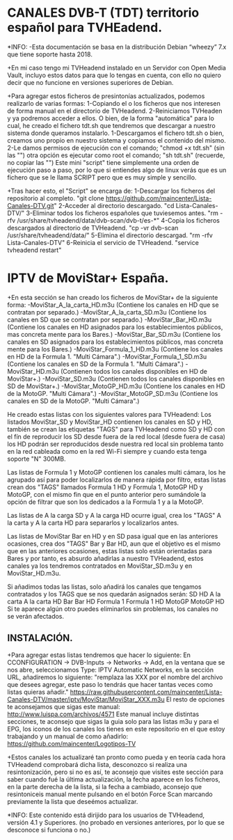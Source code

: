 CANALES DVB-T (TDT) territorio español para TVHEadend.
======================================================
*INFO: -Esta documentación se basa en la distribución Debian “wheezy” 7.x que tiene soporte hasta 2018.

+En mi caso tengo mi TVHeadend instalado en un Servidor con Open Media Vault, incluyo estos datos para que lo tengas en cuenta, con ello no quiero decir que no funcione en versiones superiores de Debian.

+Para agregar estos ficheros de presintonías actualizados, podemos realizarlo de varias formas:
1-Copiando el o los ficheros que nos interesen de forma manual en el directorio de TVHeadend.
2-Reiniciamos TVHeaden y ya podremos acceder a ellos.
O bien, de la forma "automática" para lo cual, he creado el fichero tdt.sh que tendremos que descargar a nuestro sistema donde queramos instalarlo.
1-Descargamos el fichero tdt.sh o bien, creamos uno propio en nuestro sistema y copiamos el contenido del mismo.
2-Le damos permisos de ejecución con el comando; "chmod +x tdt.sh" (sin las "") otra opción es ejecutar como root el comando; "sh tdt.sh" (recuerde, no copiar las "") Este mini "script" tiene simplemente una orden de ejecución paso a paso, por lo que si entiendes algo de linux verás que es un fichero que se le llama SCRIPT pero que es muy simple y sencillo.

+Tras hacer esto, el "Script" se encarga de:
1-Descargar los ficheros del repositorio al completo. "git clone https://github.com/maincenter/Lista-Canales-DTV.git"
2-Acceder al directorio descargado. "cd Lista-Canales-DTV/"
3-Eliminar todos los ficheros españoles que tuviesemos antes. "rm -rfv /usr/share/tvheadend/data/dvb-scan/dvb-t/es-*" 
4-Copia los ficheros descargados al directorio de TVHeadend. "cp -vr dvb-scan /usr/share/tvheadend/data/"
5-Elimina el directorio descargad. "rm -rfv Lista-Canales-DTV"
6-Reinicia el servicio de TVHeadend. "service tvheadend restart"

IPTV de MoviStar+ España.
=========================

+En esta sección se han creado los ficheros de MoviStar+ de la siguiente forma:
-MoviStar_A_la_carta_HD.m3u (Contiene los canales en HD que se contratan por separado.)
-MoviStar_A_la_carta_SD.m3u (Contiene los canales en SD que se contratan por separado.)
-MoviStar_Bar_HD.m3u (Contiene los canales en HD asignados para los establecimientos públicos, mas concreta mente para los Bares.)
-MoviStar_Bar_SD.m3u (Contiene los canales en SD asignados para los establecimientos públicos, mas concreta mente para los Bares.)
-MoviStar_Formula_1_HD.m3u (Contiene los canales en HD de la Formula 1. "Multi Cámara".)
-MoviStar_Formula_1_SD.m3u (Contiene los canales en SD de la Formula 1. "Multi Cámara".)
-MoviStar_HD.m3u (Contienen todos los canales disponibles en HD de MoviStar+.)
-MoviStar_SD.m3u (Contienen todos los canales disponibles en SD de MoviStar+.)
-MoviStar_MotoGP_HD.m3u (Contiene los canales en HD de la MotoGP. "Multi Cámara".)
-MoviStar_MotoGP_SD.m3u (Contiene los canales en SD de la MotoGP. "Multi Cámara".)

He creado estas listas con los siguientes valores para TVHeadend:
Los listados MoviStar_SD y MoviStar_HD contienen los canales en SD y HD, también se crean las etiquetas "TAGS" para TVHeadend como SD y HD con el fín de reproducir los SD desde fuera de la red local (desde fuera de casa) los HD podrán ser reproducidos desde nuestra red local sin problema tanto en la red cableada como en la red Wi-Fi siempre y cuando esta tenga soporte "N" 300MB.

Las listas de Formula 1 y MotoGP contienen los canales multi cámara, los he agrupado así para poder localizarlos de manera rápida por filtro, estas listas crean dos "TAGS" llamados Formula 1 HD y Formula 1, MotoGP HD y MotoGP, con el mismo fin que en el punto anterior pero sumándole la opción de filtrar que son los dedicados a la Formula 1 y a la MotoGP.

Las listas de A la carga SD y A la carga HD ocurre igual, crea los "TAGS" A la carta y A la carta HD para separarlos y localizarlos antes.

Las listas de MoviStar Bar en HD y en SD pasa igual que en las anteriores ocasiones, crea dos "TAGS" Bar y Bar HD, aun que el objetivo es el mismo que en las anteriores ocasiones, estas listas solo están orientadas para Bares y por tanto, es absurdo añadirlas a nuestro TVHeadend, estos canales ya los tendremos contratados en MoviStar_SD.m3u y en MoviStar_HD.m3u.

Si añadimos todas las listas, solo añadirá los canales que tengamos contratados y los TAGS que se nos quedarán asignados serán:
SD
HD
A la carta
A la carta HD
Bar
Bar HD
Formula 1
Formula 1 HD
MotoGP
MotoGP HD
Si te aparece algún otro puedes eliminarlos sin problemas, los canales no se verán afectados.

INSTALACIÓN.
------------

+Para agregar estas listas tendremos que hacer lo siguiente:
En CCONFIGURATION -> DVB-Inputs -> Networks -> Add, en la ventana que se nos abre, seleccionamos Type: IPTV Automatic Networks, en la sección URL, añadiremos lo siguiente: "remplaza las XXX por el nombre del archivo que desees agregar, este paso lo tendrás que hacer tantas veces como listas quieras añadir."
https://raw.githubusercontent.com/maincenter/Lista-Canales-DTV/master/iptv/MoviStar/MoviStar_XXX.m3u
El resto de opciones te aconsejamos que sigas este manual: http://www.luispa.com/archivos/4571
Este manual incluye distintas secciones, te aconsejo que sigas la guia solo para las listas m3u y para el EPG, los iconos de los canales los tienes en este repositorio en el que estoy trabajando y un manual de como añadirlo:
https://github.com/maincenter/Logotipos-TV

+Estos canales los actualizaré tan pronto como pueda y en teoría cada hora TVHeadend comprobará dicha lista, desconozco si realiza una resintonización, pero si no es así, te aconsejo que visites este sección para saber cuando fué la última actualización, la fecha aparece en los ficheros, en la parte derecha de la lista, si la fecha a cambiado, aconsejo que resintoniceis manual mente pulsando en el botón Force Scan marcando previamente la lista que deseémos actualizar.

*INFO: Este contenido está dirijido para los usuarios de TVHeadend, versión 4.1 y Superiores. (no probado en versiones anteriores, por lo que se desconoce si funciona o no.)